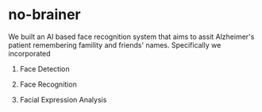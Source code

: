 # no-brainer
We built an AI based face recognition system that aims to assit Alzheimer's patient remembering famility and friends' names. 
Specifically we incorporated 

1. Face Detection

2. Face Recognition

3. Facial Expression Analysis
